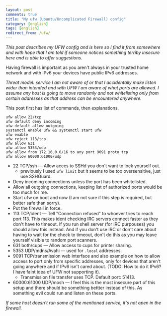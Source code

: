 ```yaml
---
layout: post
comments: true
title: "My ufw (Ubuntu/Uncomplicated Firewall) config"
category: [english]
tags: [english]
redirect_from: /ufw/
---
```


*This post describes my UFW config and is here so I find it from somewhere
 and with hope that I am told if someone notices something terriby insecure
 here and is able to offer suggestions.*

Having firewall is important as you aren't always in your trusted home
network and with IPv6 your devices have public IPv6 addresses.

*Threat model: service I am not aware of or that I accidentally make
 listen wider than intended and with UFW I am aware of what ports are
 allowed. I assume any host is going to move randomly and not
 whitelisting only from certain addresses as that address can be
 encountered anywhere.*

This post first has list of commands, then explanations.

```
ufw allow 22/tcp
ufw default deny incoming
ufw default allow outgoing
systemctl enable ufw && systemctl start ufw
ufw enable
ufw reject 113/tcp
ufw allow 631
ufw allow 5353/udp
ufw allow from 172.16.0.0/16 to any port 9091 proto tcp
ufw allow 60000:61000/udp
```

* 22 TCP/ssh — Allow acces to SSHd you don't want to lock yourself out.
    * previously I used `ufw limit` but it seems to be too oversensitive,
      just use SSHGuard.
* Deny incoming connections unless the port has been whitelisted.
* Allow all outgoing connections, keeping list of authorized ports would
  be too much for me.
* Start ufw on boot and now (I am not sure if this step is required, but
  better safe than sorry).
* Put the firewall in force.
* 113 TCP/ident — Tell "Connection refused" to whoever tries to reach port
  113. This makes ident checking IRC servers connect faster as they don't
  have to timeout. If you run shell server (for IRC purpouses) you should
  allow this instead. And if you don't use IRC or don't care about having
  to wait for the check to timeout, don't do this as you may leave
  yourself visible to random port scanners.
* 631 both/cups — Allow access to cups for printer sharing.
* 5353 UDP/mdns/Avahi — used for `.local` addresses.
* 9091 TCP/transmission web interface and also example on how to allow
  access to port only from specific addresses, only for devices that
  aren't going anywhere and if IPv6 isn't cared about. (TODO: How to do
  it IPv6? I have faint idea of UFW not supporting it).
    * Transmission file transfer uses TCP. Default port: 51413.
* 60000:61000 UDP/mosh — I feel this is the most insecure part of this
  setup and there should be something bettter instead of this. As
  something evil could run and listen on these ports.

*If some host doesn't run some of the mentioned service, it's not open in
the firewall.*
